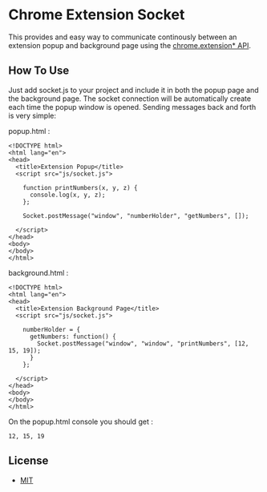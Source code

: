 Chrome Extension Socket
=======================
This provides and easy way to communicate continously between an extension popup and background page using the [chrome.extension* API](http://code.google.com/chrome/extensions/extension.html). 

How To Use
----------
Just add socket.js to your project and include it in both the popup page and the background page.  The socket connection will be automatically create each time the popup window is opened.  Sending messages back and forth is very simple:

popup.html :

    <!DOCTYPE html>
    <html lang="en">
    <head>
      <title>Extension Popup</title>
      <script src="js/socket.js">
        
        function printNumbers(x, y, z) {
          console.log(x, y, z);
        };
        
        Socket.postMessage("window", "numberHolder", "getNumbers", []);
        
      </script>
    </head>
    <body>
    </body>
    </html>
    
background.html :  

    <!DOCTYPE html>
    <html lang="en">
    <head>
      <title>Extension Background Page</title>
      <script src="js/socket.js">
        
        numberHolder = {
          getNumbers: function() {
            Socket.postMessage("window", "window", "printNumbers", [12, 15, 19]);
          }
        };
        
      </script>
    </head>
    <body>
    </body>
    </html>
    
On the popup.html console you should get :

    12, 15, 19
    
License
-------
- [MIT](http://www.opensource.org/licenses/mit-license.php)

    